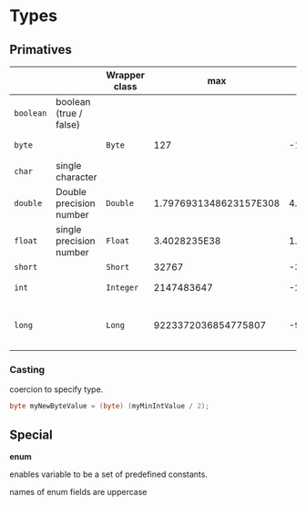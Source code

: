 # Types

## Primatives

|||Wrapper class|max | min| width | notes |
|---|---|---|---|---|---|---|
`boolean` | boolean (true / false)
|`byte`||`Byte`| 127| -128| 8 bits |v.small, uncommon 
|`char`|single character||||| 16 bits| allows you store unicode values
|`double`|Double precision number|`Double`|1.7976931348623157E308|4.9E-324 |32 bits| add `d` after declaration of digits
|`float`|single precision number|`Float`|3.4028235E38 |1.4E-45 |64 bits| add `f` after declaration of digits
|`short`||`Short` | 32767 | -32767| | 16 bits
|`int`||`Integer`|2147483647 | -2147483647| 32 bits 
|`long`||`Long`|9223372036854775807|-9223372036854775808|64 bits|add `L` end of digits tp define it as long


### Casting 

coercion to specify type. 

```java
byte myNewByteValue = (byte) (myMinIntValue / 2);
```

## Special 
**enum** 

enables variable to be a set of predefined constants. 

names of enum fields are uppercase 



